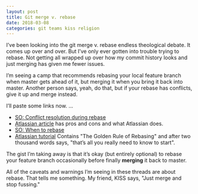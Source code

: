 ```yaml
---
layout: post
title: Git merge v. rebase
date: 2018-03-08
categories: git teams kiss religion
---
```


I’ve been looking into the git merge v. rebase endless theological debate.
It comes up over and over. But I’ve only ever gotten into trouble
trying to rebase. Not getting all wrapped up over how my
commit history looks and just merging has given me fewer issues.

I’m seeing a camp that recommends rebasing your local feature branch when
master gets ahead of it, but merging it when you bring it back into master.
Another person says, yeah, do that, but if your rebase has conflicts,
give it up and merge instead.

I’ll paste some links now. …

- [SO: Conflict resolution during rebase](
  https://stackoverflow.com/a/11219380/608359)
- [Atlassian article](
https://www.atlassian.com/git/articles/git-team-workflows-merge-or-rebase)
  has pros and cons and what Atlassian does.
- [SO: When to rebase](https://stackoverflow.com/a/36587353/608359)
- [Atlassian tutorial](
https://www.atlassian.com/git/tutorials/merging-vs-rebasing)
Contains "The Golden Rule of Rebasing" and after two thousand words says,
"that’s all you really need to know to start".

The gist I’m taking away is that it’s okay (but entirely optional) to rebase
your feature branch occasionally before finally **merging** it back to master.

All of the caveats and warnings I’m seeing in these threads are about rebase.
That tells me something. My friend, KISS says, "Just merge and stop fussing."
